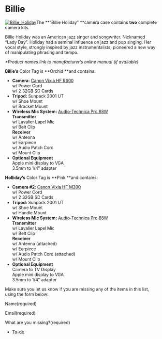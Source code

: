 # Billie

[![Billie_Holiday](https://make.wordpress.org/community/files/2015/09/Billie_Holiday-240x300.jpg)](https://make.wordpress.org/community/files/2015/09/Billie_Holiday.jpg)The **“Billie Holiday” **camera case contains **two** complete camera kits.

Billie Holiday was an American jazz singer and songwriter. Nicknamed “Lady Day”. Holiday had a seminal influence on jazz and pop singing. Her vocal style, strongly inspired by jazz instrumentalists, pioneered a new way of manipulating phrasing and tempo.

*\*Product names link to manufacturer’s online manual (if available)*

**Billie’s** Color Tag is **Orchid **and contains:

*   **Camera:** [Canon Vixia HF R600](https://wptv.files.wordpress.com/2015/08/hfr60-62-600-im-n-en.pdf)  
    w/ Power Cord  
    w/ 2 32GB SD Cards
*   **Tripod:** Sunpack 2001 UT  
    w/ Shoe Mount  
    w/ Bracket Mount
*   **Wireless Mic System:** [Audio-Technica Pro 88W](https://wptv.files.wordpress.com/2015/08/audio-technic-pro88w.pdf)  
    **Transmitter**  
    w/ Lavalier Lapel Mic  
    w/ Belt Clip  
    **Receiver**  
    w/ Antenna  
    w/ Earpiece  
    w/ Audio Patch Cord  
    w/ Mount Clip
*   **Optional Equipment**  
    Apple mini display to VGA  
    3.5mm to 1/4″ adapter

**Holliday’s** Color Tag is **Pink **and contains:

*   **Camera #2**: [Canon Vixia HF M300](https://wptv.files.wordpress.com/2015/08/canonhfm30-m31-m300-nim-en.pdf)  
    w/ Power Cord  
    w/ 2 32GB SD Cards
*   **Tripod:** Sunpack 2001 UT  
    w/ Shoe Mount  
    w/ Handle Mount
*   **Wireless Mic System:** [Audio-Technica Pro 88W](https://wptv.files.wordpress.com/2015/08/audio-technic-pro88w.pdf)  
    **Transmitter**  
    w/ Lavalier Lapel Mic  
    w/ Belt Clip  
    **Receiver**  
    w/ Antenna (attached)  
    w/ Earpiece  
    w/ Audio Patch Cord (attached)  
    w/ Mount Clip
*   **Optional Equipment**  
    Camera to TV Display  
    Apple mini display to VGA  
    3.5mm to 1/4″ adapter

Make sure you let us know if you are missing any of the items in this list, using the form below:

Name(required) 

Email(required) 

What are you missing?(required)

*   [To-do](# "To-do")